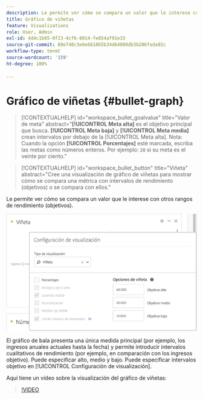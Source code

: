 ```yaml
---
description: Le permite ver cómo se compara un valor que le interese con otros rangos de rendimiento (objetivos).
title: Gráfico de viñetas
feature: Visualizations
role: User, Admin
exl-id: 4d4c1b85-0f23-4cf6-8014-fe854af91e33
source-git-commit: 80e748c3e6e6610b5b34d64080db3b206feda92c
workflow-type: tm+mt
source-wordcount: '159'
ht-degree: 100%

---
```


# Gráfico de viñetas {#bullet-graph}


<!-- markdownlint-disable MD034 -->

>[!CONTEXTUALHELP]
>id="workspace_bullet_goalvalue"
>title="Valor de meta"
>abstract="**[!UICONTROL Meta alta]** es el objetivo principal que busca. **[!UICONTROL Meta baja]** y **[!UICONTROL Meta media]** crean intervalos por debajo de la [!UICONTROL Meta alta]. Nota: Cuando la opción **[!UICONTROL Porcentajes]** esté marcada, escriba las metas como números enteros. Por ejemplo: `20` si su meta es el veinte por ciento."

<!-- markdownlint-enable MD034 -->

<!-- markdownlint-disable MD034 -->

>[!CONTEXTUALHELP]
>id="workspace_bullet_button"
>title="Viñeta"
>abstract="Cree una visualización de gráfico de viñetas para mostrar cómo se compara una métrica con intervalos de rendimiento (objetivos) o se compara con ellos."

<!-- markdownlint-enable MD034 -->

Le permite ver cómo se compara un valor que le interese con otros rangos de rendimiento (objetivos).

![](assets/bullet-image.png)

El gráfico de bala presenta una única medida principal (por ejemplo, los ingresos anuales actuales hasta la fecha) y permite introducir intervalos cualitativos de rendimiento (por ejemplo, en comparación con los ingresos objetivo). Puede especificar alto, medio y bajo. Puede especificar intervalos objetivo en [!UICONTROL Configuración de visualización].

Aquí tiene un vídeo sobre la visualización del gráfico de viñetas:

>[!VIDEO](https://video.tv.adobe.com/v/23989/?quality=12)
